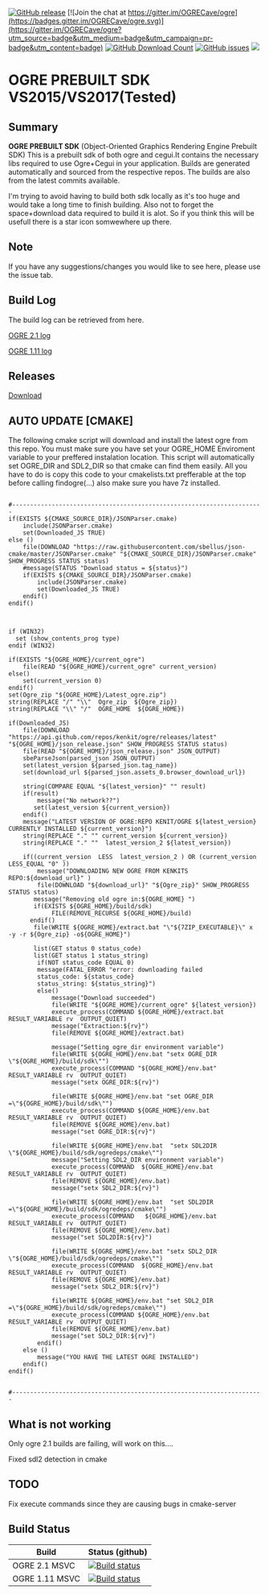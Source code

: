 [![GitHub release](https://img.shields.io/github/release/kenkit/ogre.svg)]()
[![Join the chat at https://gitter.im/OGRECave/ogre](https://badges.gitter.im/OGRECave/ogre.svg)](https://gitter.im/OGRECave/ogre?utm_source=badge&utm_medium=badge&utm_campaign=pr-badge&utm_content=badge)
[![GitHub Download Count](https://github-basic-badges.herokuapp.com/downloads/kenkit/ogre/total.svg)](https://github.com/kenkit/ogre/releases)
[![GitHub issues](https://img.shields.io/github/issues-raw/kenkit/ogre.svg)]()
![](Docs/ogre-logo-wetfloor.gif)


# OGRE PREBUILT SDK VS2015/VS2017(Tested)
## Summary
**OGRE PREBUILT SDK**
(Object-Oriented Graphics Rendering Engine Prebuilt SDK) 
This is a prebuilt sdk of both ogre and cegui.It contains the necessary libs required to use Ogre+Cegui in your application. 
Builds are generated automatically and sourced from the respective repos.
The builds are also from the latest commits available.

I'm trying to avoid having to build both sdk locally as it's too huge and would take a long time to finish building.
Also not to forget the space+download data required to build it is alot.
So if you think this will be usefull there is a star icon somwewhere up there.

## Note
If you have any suggestions/changes you would like to see here, please use the issue tab.

## Build Log
The build log can be retrieved from here.

[OGRE 2.1  log](https://ci.appveyor.com/project/kenkit/ogre-6fnyg?fullLog=true)

[OGRE 1.11 log](https://ci.appveyor.com/project/kenkit/ogre-mm8lb?fullLog=true)

## Releases
[Download](https://github.com/kenkit/ogre/releases)

## AUTO UPDATE [CMAKE]
The following cmake script will download and install the latest ogre from this repo.
You must make sure you have set your OGRE_HOME Enviroment variable to your preffered instalation location.
This script will automatically set OGRE_DIR and SDL2_DIR so that cmake can find them easily.
All you have to do is copy this code to your cmakelists.txt prefferable at the top before calling findogre(...) also make sure you have 7z installed.

```

#----------------------------------------------------------------------
if(EXISTS ${CMAKE_SOURCE_DIR}/JSONParser.cmake)
    include(JSONParser.cmake)
    set(Downloaded_JS TRUE)
else ()
    file(DOWNLOAD "https://raw.githubusercontent.com/sbellus/json-cmake/master/JSONParser.cmake" "${CMAKE_SOURCE_DIR}/JSONParser.cmake" SHOW_PROGRESS STATUS status)
    #message(STATUS "Download status = ${status}")
    if(EXISTS ${CMAKE_SOURCE_DIR}/JSONParser.cmake)
        include(JSONParser.cmake)
        set(Downloaded_JS TRUE)
    endif()
endif()



if (WIN32)
  set (show_contents_prog type)
endif (WIN32)

if(EXISTS "${OGRE_HOME}/current_ogre")
    file(READ "${OGRE_HOME}/current_ogre" current_version)
else()
    set(current_version 0)
endif()
set(Ogre_zip "${OGRE_HOME}/Latest_ogre.zip")
string(REPLACE "/" "\\"  Ogre_zip  ${Ogre_zip})
string(REPLACE "\\" "/"  OGRE_HOME  ${OGRE_HOME})

if(Downloaded_JS)
    file(DOWNLOAD "https://api.github.com/repos/kenkit/ogre/releases/latest" "${OGRE_HOME}/json_release.json" SHOW_PROGRESS STATUS status)
    file(READ "${OGRE_HOME}/json_release.json" JSON_OUTPUT)
    sbeParseJson(parsed_json JSON_OUTPUT)
    set(latest_version ${parsed_json.tag_name})
    set(download_url ${parsed_json.assets_0.browser_download_url}) 

    string(COMPARE EQUAL "${latest_version}" "" result)
    if(result)
        message("No network??")  
       set(latest_version ${current_version})
    endif()
    message("LATEST VERSION OF OGRE:REPO KENIT/OGRE ${latest_version} CURRENTLY INSTALLED ${current_version}")
    string(REPLACE "." "" current_version ${current_version})
    string(REPLACE "." ""  latest_version_2 ${latest_version})
  
    if((current_version  LESS  latest_version_2 ) OR (current_version LESS_EQUAL "0" ))
        message("DOWNLOADING NEW OGRE FROM KENKITS REPO:${download_url}" )
        file(DOWNLOAD "${download_url}" "${Ogre_zip}" SHOW_PROGRESS STATUS status)
       message("Removing old ogre in:${OGRE_HOME} ")
       if(EXISTS ${OGRE_HOME}/build/sdk)
            FILE(REMOVE_RECURSE ${OGRE_HOME}/build)
      endif()
       file(WRITE ${OGRE_HOME}/extract.bat "\"${7ZIP_EXECUTABLE}\" x  -y -r ${Ogre_zip} -o${OGRE_HOME}")

       list(GET status 0 status_code)
       list(GET status 1 status_string)
        if(NOT status_code EQUAL 0)
        message(FATAL_ERROR "error: downloading failed
        status_code: ${status_code}
        status_string: ${status_string}")
        else()
            message("Download succeeded")
            file(WRITE "${OGRE_HOME}/current_ogre" ${latest_version})
            execute_process(COMMAND ${OGRE_HOME}/extract.bat RESULT_VARIABLE rv  OUTPUT_QUIET)
            message("Extraction:${rv}")
            file(REMOVE ${OGRE_HOME}/extract.bat)

            message("Setting ogre_dir environment variable")
            file(WRITE ${OGRE_HOME}/env.bat "setx OGRE_DIR \"${OGRE_HOME}/build/sdk\"")
            execute_process(COMMAND "${OGRE_HOME}/env.bat"  RESULT_VARIABLE rv  OUTPUT_QUIET)  
            message("setx OGRE_DIR:${rv}")

            file(WRITE ${OGRE_HOME}/env.bat "set OGRE_DIR =\"${OGRE_HOME}/build/sdk\"")
            execute_process(COMMAND ${OGRE_HOME}/env.bat  RESULT_VARIABLE rv  OUTPUT_QUIET)
            file(REMOVE ${OGRE_HOME}/env.bat)
            message("set OGRE_DIR:${rv}")

            file(WRITE ${OGRE_HOME}/env.bat  "setx SDL2DIR \"${OGRE_HOME}/build/sdk/ogredeps/cmake\"")
            message("Setting SDL2_DIR environment variable")
            execute_process(COMMAND  ${OGRE_HOME}/env.bat RESULT_VARIABLE rv  OUTPUT_QUIET) 
            file(REMOVE ${OGRE_HOME}/env.bat) 
            message("setx SDL2_DIR:${rv}")

            file(WRITE ${OGRE_HOME}/env.bat  "set SDL2DIR =\"${OGRE_HOME}/build/sdk/ogredeps/cmake\"")
            execute_process(COMMAND   ${OGRE_HOME}/env.bat  RESULT_VARIABLE rv  OUTPUT_QUIET) 
            file(REMOVE ${OGRE_HOME}/env.bat) 
            message("set SDL2DIR:${rv}")

            file(WRITE ${OGRE_HOME}/env.bat "setx SDL2_DIR \"${OGRE_HOME}/build/sdk/ogredeps/cmake\"")
            execute_process(COMMAND  ${OGRE_HOME}/env.bat  RESULT_VARIABLE rv  OUTPUT_QUIET) 
            file(REMOVE ${OGRE_HOME}/env.bat)
            message("setx SDL2_DIR:${rv}") 

            file(WRITE ${OGRE_HOME}/env.bat "set SDL2_DIR =\"${OGRE_HOME}/build/sdk/ogredeps/cmake\"")
            execute_process(COMMAND ${OGRE_HOME}/env.bat  RESULT_VARIABLE rv  OUTPUT_QUIET)
            file(REMOVE ${OGRE_HOME}/env.bat)
            message("set SDL2_DIR:${rv}")
        endif()     
    else ()
        message("YOU HAVE THE LATEST OGRE INSTALLED")
    endif()
endif()


#----------------------------------------------------------------------
```
## What is not working
Only ogre 2.1 builds are failing, will work on this....

Fixed sdl2 detection in cmake

## TODO
Fix execute commands since they are causing bugs in cmake-server
## Build Status
| Build | Status (github) |
|-------|-----------------|
| OGRE 2.1 MSVC | [![Build status](https://ci.appveyor.com/api/projects/status/q4q8yqy7uad0utmd?svg=true)](https://ci.appveyor.com/project/kenkit/ogre-6fnyg)
| OGRE 1.11 MSVC | [![Build status](https://ci.appveyor.com/api/projects/status/s0l07pa1uo7coda2?svg=true)](https://ci.appveyor.com/project/kenkit/ogre-mm8lb)
